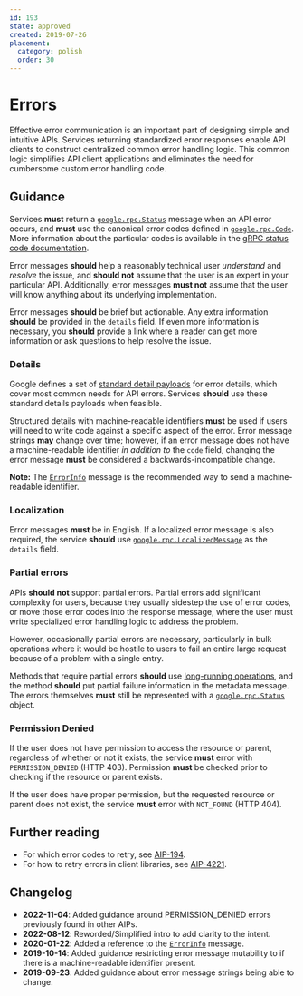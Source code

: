 ```yaml
---
id: 193
state: approved
created: 2019-07-26
placement:
  category: polish
  order: 30
---
```


# Errors

Effective error communication is an important part of designing simple and
intuitive APIs. Services returning standardized error responses enable API
clients to construct centralized common error handling logic. This common logic
simplifies API client applications and eliminates the need for cumbersome
custom error handling code.

## Guidance

Services **must** return a [`google.rpc.Status`][Status] message when an API
error occurs, and **must** use the canonical error codes defined in
[`google.rpc.Code`][Code]. More information about the particular codes is
available in the [gRPC status code documentation][].

Error messages **should** help a reasonably technical user _understand_ and
_resolve_ the issue, and **should not** assume that the user is an expert in
your particular API. Additionally, error messages **must not** assume that the
user will know anything about its underlying implementation.

Error messages **should** be brief but actionable. Any extra information
**should** be provided in the `details` field. If even more information is
necessary, you **should** provide a link where a reader can get more
information or ask questions to help resolve the issue.

### Details

Google defines a set of [standard detail payloads][details] for error details,
which cover most common needs for API errors. Services **should** use these
standard details payloads when feasible.

Structured details with machine-readable identifiers **must** be used if users
will need to write code against a specific aspect of the error. Error message
strings **may** change over time; however, if an error message does not have a
machine-readable identifier _in addition to_ the `code` field, changing the
error message **must** be considered a backwards-incompatible change.

**Note:** The [`ErrorInfo`][ErrorInfo] message is the recommended way to send a
machine-readable identifier.

### Localization

Error messages **must** be in English. If a localized error message is also
required, the service **should** use [`google.rpc.LocalizedMessage`][details]
as the `details` field.

### Partial errors

APIs **should not** support partial errors. Partial errors add significant
complexity for users, because they usually sidestep the use of error codes, or
move those error codes into the response message, where the user must write
specialized error handling logic to address the problem.

However, occasionally partial errors are necessary, particularly in bulk
operations where it would be hostile to users to fail an entire large request
because of a problem with a single entry.

Methods that require partial errors **should** use [long-running operations][],
and the method **should** put partial failure information in the metadata
message. The errors themselves **must** still be represented with a
[`google.rpc.Status`][Status] object.

### Permission Denied

If the user does not have permission to access the resource or parent,
regardless of whether or not it exists, the service **must** error with
`PERMISSION_DENIED` (HTTP 403). Permission **must** be checked prior to checking
if the resource or parent exists.

If the user does have proper permission, but the requested resource or parent
does not exist, the service **must** error with `NOT_FOUND` (HTTP 404).

## Further reading

- For which error codes to retry, see [AIP-194][].
- For how to retry errors in client libraries, see [AIP-4221][].

## Changelog

- **2022-11-04**: Added guidance around PERMISSION_DENIED errors previously
  found in other AIPs.
- **2022-08-12**: Reworded/Simplified intro to add clarity to the intent.
- **2020-01-22**: Added a reference to the [`ErrorInfo`][ErrorInfo] message.
- **2019-10-14**: Added guidance restricting error message mutability to if
  there is a machine-readable identifier present.
- **2019-09-23**: Added guidance about error message strings being able to
  change.

<!-- prettier-ignore-start -->
[aip-4221]: ./4221
[aip-194]: ./194
[details]: https://github.com/googleapis/googleapis/blob/master/google/rpc/error_details.proto
[ErrorInfo]: https://github.com/googleapis/googleapis/blob/master/google/rpc/error_details.proto#L51
[grpc status code documentation]: https://github.com/grpc/grpc/blob/master/doc/statuscodes.md
[Code]: https://github.com/googleapis/googleapis/blob/master/google/rpc/code.proto
[Status]: https://github.com/googleapis/googleapis/blob/master/google/rpc/status.proto
[long-running operations]: ./0151.md
<!-- prettier-ignore-end -->
